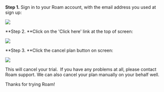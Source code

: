 **Step 1.** Sign in to your Roam account, with the email address you used at sign up:

![](https://s3.amazonaws.com/cdn.freshdesk.com/data/helpdesk/attachments/production/64002070371/original/MMXLJ-K6hZckTp4vb2ugeG84ea1Ta20NZA.png?1598331956)

**Step 2. **Click on the 'Click here' link at the top of screen:

![](https://s3.amazonaws.com/cdn.freshdesk.com/data/helpdesk/attachments/production/64002070384/original/6TXbdTfJDSi8Kln2TueD6_piIvjSoj_s-A.png?1598332029)

**Step 3. **Click the cancel plan button on screen:

![](https://s3.amazonaws.com/cdn.freshdesk.com/data/helpdesk/attachments/production/64002070441/original/txb0rHyrlhlnEQ_Av_CeNfgxDLNwpgyHiQ.png?1598332198)

This will cancel your trial.  If you have any problems at all, please contact Roam support. We can also cancel your plan manually on your behalf well.

Thanks for trying Roam!

